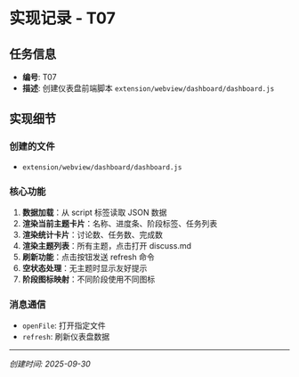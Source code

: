 # 实现记录 - T07

## 任务信息
- **编号**: T07
- **描述**: 创建仪表盘前端脚本 `extension/webview/dashboard/dashboard.js`

## 实现细节

### 创建的文件
- `extension/webview/dashboard/dashboard.js`

### 核心功能
1. **数据加载**：从 script 标签读取 JSON 数据
2. **渲染当前主题卡片**：名称、进度条、阶段标签、任务列表
3. **渲染统计卡片**：讨论数、任务数、完成数
4. **渲染主题列表**：所有主题，点击打开 discuss.md
5. **刷新功能**：点击按钮发送 refresh 命令
6. **空状态处理**：无主题时显示友好提示
7. **阶段图标映射**：不同阶段使用不同图标

### 消息通信
- `openFile`: 打开指定文件
- `refresh`: 刷新仪表盘数据

---
*创建时间: 2025-09-30*